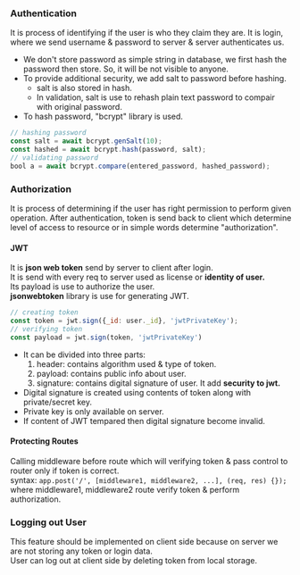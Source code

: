 ### Authentication
It is process of identifying if the user is who they claim they are.
It is login, where we send username & password to server & server  authenticates us.

- We don't store password as simple string in database, we first hash the password then store. So, it will be not visible to anyone. 
- To provide additional security, we add salt to password before hashing.
	- salt is also stored in hash. 
	- In validation, salt is use to rehash plain text password to compair with original password.
- To hash password, "bcrypt" library is used.
``` javascript
// hashing password
const salt = await bcrypt.genSalt(10);
const hashed = await bcrypt.hash(password, salt);
// validating password
bool a = await bcrypt.compare(entered_password, hashed_password);
```


### Authorization
It is process of determining if the user has right permission to perform given operation.
After authentication, token is send back to client which determine level of access to resource or in simple words determine "authorization".

#### JWT
It is **json web token** send by server to client after login.    
It is send with every req to server used as license or **identity of user.**  
Its payload is use to authorize the user.  
**jsonwebtoken** library is use for generating JWT.  
```javascript
// creating token
const token = jwt.sign({_id: user._id}, 'jwtPrivateKey');
// verifying token
const payload = jwt.sign(token, 'jwtPrivateKey')
```

- It can be divided into three parts:
	1. header: contains algorithm used & type of token.
	2. payload: contains public info about user.
	3. signature: contains digital signature of user. It add **security to jwt.**
- Digital signature is created using contents of token  along with private/secret key. 
- Private key is only available on server. 
- If content of JWT tempared then digital signature become invalid.

#### Protecting Routes
Calling middleware before route which will verifying token & pass control to router only if token is correct.   
syntax: `app.post('/', [middleware1, middleware2, ...], (req, res) {});` 
where middleware1, middleware2 route verify token & perform authorization.   


### Logging out User
This feature should be implemented on client side because on server we are not storing any token or login data.    
User can log out at client side by deleting token from local storage.